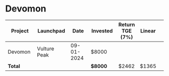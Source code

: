 # Devomon



<table data-full-width="true"><thead><tr><th width="141">Project</th><th width="138">Launchpad</th><th width="132">Date</th><th width="133">Invested</th><th>Return TGE (7%)</th><th>Linear</th><th></th></tr></thead><tbody><tr><td>Devomon</td><td>Vulture Peak</td><td>09-01-2024</td><td>$8000</td><td></td><td></td><td></td></tr><tr><td><strong>Total</strong></td><td></td><td></td><td><strong>$8000</strong></td><td>$2462</td><td>$1365</td><td></td></tr></tbody></table>

